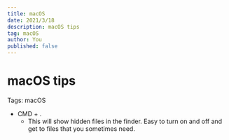 ```yaml
---
title: macOS
date: 2021/3/18
description: macOS tips
tag: macOS
author: You
published: false
---
```


# macOS tips

Tags: macOS

- CMD + .
  - This will show hidden files in the finder. Easy to turn on and off and get to files that you sometimes need.
